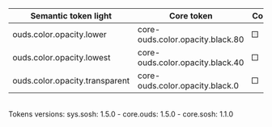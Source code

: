 | **Semantic token light** | **Core token** | **Color** | **Raw value** | **Comment** |
| --- | --- | --- | --- | --- |
| ouds.color.opacity.lower | core-ouds.color.opacity.black.80 | <div style="width:10px; height:10px; background-color:#00000014; border: 1px solid #000000;"></div> | #00000014 |  |
| ouds.color.opacity.lowest | core-ouds.color.opacity.black.40 | <div style="width:10px; height:10px; background-color:#0000000a; border: 1px solid #000000;"></div> | #0000000a |  |
| ouds.color.opacity.transparent | core-ouds.color.opacity.black.0 | <div style="width:10px; height:10px; background-color:#00000000; border: 1px solid #000000;"></div> | #00000000 |  |

<br>Tokens versions: sys.sosh: 1.5.0 - core.ouds: 1.5.0 - core.sosh: 1.1.0